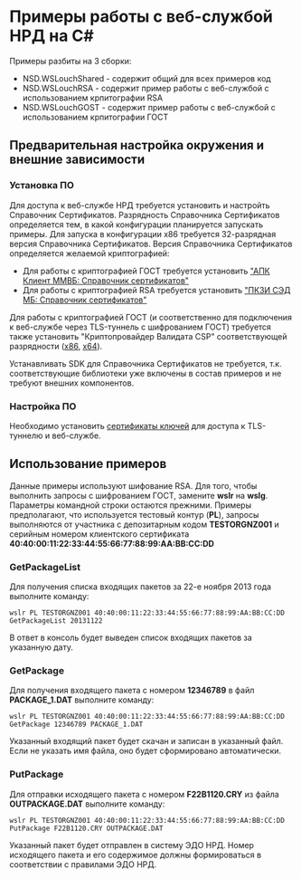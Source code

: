 # Примеры работы с веб-службой НРД на C# #

Примеры разбиты на 3 сборки:
* NSD.WSLouchShared - содержит общий для всех примеров код
* NSD.WSLouchRSA - содержит пример работы с веб-службой с использованием крпитографии RSA
* NSD.WSLouchGOST - содержит пример работы с веб-службой с использованием крпитографии ГОСТ

## Предварительная настройка окружения и внешние зависимости ##

### Установка ПО ###
Для доступа к веб-службе НРД требуется установить и настройть Справочник Сертификатов. Разрядность Справочника Сертификатов определяется тем, в какой конфигурации планируется запускать примеры. Для запуска в конфигурации x86 требуется 32-разрядная версия Справочника Сертификатов.
Версия Справочника Сертификатов определяется желаемой криптографией:
* Для работы с криптографией ГОСТ требуется установить ["АПК Клиент ММВБ: Справочник сертификатов"](http://ca.micex.ru/sed/userfiles/file/po/xcs_v40-268-01_32bit.zip)
* Для работы с криптографией RSA требуется установить ["ПКЗИ СЭД МБ: Справочник сертификатов"](http://ca.micex.ru/sed/userfiles/file/po/rcs_v40-267-12_32bit.zip)

Для работы с криптографией ГОСТ (и соответственно для подключения к веб-службе через TLS-туннель с шифрованием ГОСТ) требуется также установить "Криптопровайдер Валидата CSP" соответствующей разрядности ([x86](http://ca.micex.ru/sed/userfiles/file/po/CSP_v40-267-11_32bit_psw.zip), [x64](http://ca.micex.ru/sed/userfiles/file/po/CSP_v40-267-11_64bit_psw.zip)).

Устанавливать SDK для Справочника Сертификатов не требуется, т.к. соответствующие библиотеки уже включены в состав примеров и не требуют внешних компонентов.

### Настройка ПО ###
Необходимо установить [сертификаты ключей](https://www.nsd.ru/ru/workflow/system/crypto/) для доступа к TLS-туннелю и веб-службе.

## Использование примеров ##
Данные примеры используют шифование RSA. Для того, чтобы выполнить запросы с шифрованием ГОСТ, замените **wslr** на **wslg**. Параметры командной строки остаются прежними.
Примеры предполагают, что используется тестовый контур (**PL**), запросы выполняются от участника с депозитарным кодом **TESTORGNZ001** и серийным номером клиентского сертификата **40:40:00:11:22:33:44:55:66:77:88:99:AA:BB:CC:DD**

### GetPackageList ###
Для получения списка входящих пакетов за 22-е ноября 2013 года выполните команду:
```
wslr PL TESTORGNZ001 40:40:00:11:22:33:44:55:66:77:88:99:AA:BB:CC:DD GetPackageList 20131122
```
В ответ в консоль будет выведен список входящих пакетов за указанную дату.

### GetPackage ###
Для получения входящего пакета с номером **12346789** в файл **PACKAGE_1.DAT** выполните команду:
```
wslr PL TESTORGNZ001 40:40:00:11:22:33:44:55:66:77:88:99:AA:BB:CC:DD GetPackage 12346789 PACKAGE_1.DAT
```
Указанный входящий пакет будет скачан и записан в указанный файл.
Если не указать имя файла, оно будет сформировано автоматически.

### PutPackage ###
Для отправки исходящего пакета с номером **F22B1120.CRY** из файла **OUTPACKAGE.DAT** выполните команду:
```
wslr PL TESTORGNZ001 40:40:00:11:22:33:44:55:66:77:88:99:AA:BB:CC:DD PutPackage F22B1120.CRY OUTPACKAGE.DAT
```
Указанный пакет будет отправлен в систему ЭДО НРД. Номер исходящего пакета и его содержимое должны формироваться в соответствии с правилами ЭДО НРД.
